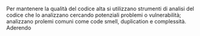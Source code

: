 Per mantenere la qualità del codice alta si utilizzano strumenti di analisi del codice che lo analizzano cercando potenziali problemi o vulnerabilità; analizzano prolemi comuni come code smell, duplication e complessità. Aderendo